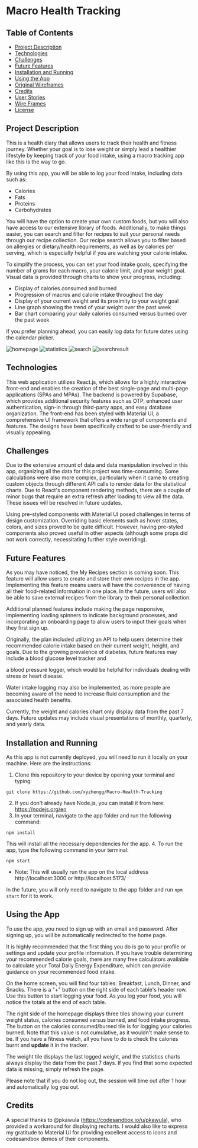 # Macro Health Tracking

## Table of Contents
- [Project Description](#project-description)
- [Technologies](#technologies)
- [Challenges](#challenges)
- [Future Features](#future-features)
- [Installation and Running](#installation-and-running)
- [Using the App](#using-the-app)
- [Original Wireframes](#original-wireframes)
- [Credits](#credits)
- [User Stories](./UserStories.md)
- [Wire Frames](./Wireframes.md)
- [License](#./License.md)

## Project Description
This is a health diary that allows users to track their health and fitness journey. Whether your goal is to lose weight or simply lead a healthier lifestyle by keeping track of your food intake, using a macro tracking app like this is the way to go.

By using this app, you will be able to log your food intake, including data such as:
- Calories
- Fats
- Proteins
- Carbohydrates

You will have the option to create your own custom foods, but you will also have access to our extensive library of foods. Additionally, to make things easier, you can search and filter for recipes to suit your personal needs through our recipe collection. Our recipe search allows you to filter based on allergies or dietary/health requirements, as well as by calories per serving, which is especially helpful if you are watching your calorie intake.

To simplify the process, you can set your food intake goals, specifying the number of grams for each macro, your calorie limit, and your weight goal. Visual data is provided through charts to show your progress, including:
- Display of calories consumed and burned
- Progression of macros and calorie intake throughout the day
- Display of your current weight and its proximity to your weight goal
- Line graph showing the trend of your weight over the past week
- Bar chart comparing your daily calories consumed versus burned over the past week

If you prefer planning ahead, you can easily log data for future dates using the calendar picker.

![homepage](./src/assets/homepage.png)
![statistics](./src/assets/statistics.png)
![search](./src/assets/search.png)
![searchresult](./src/assets/searchresult.png)

## Technologies
This web application utilizes React.js, which allows for a highly interactive front-end and enables the creation of the best single-page and multi-page applications (SPAs and MPAs). The backend is powered by Supabase, which provides additional security features such as OTP, enhanced user authentication, sign-in through third-party apps, and easy database organization. The front-end has been styled with Material UI, a comprehensive UI framework that offers a wide range of components and features. The designs have been specifically crafted to be user-friendly and visually appealing.

## Challenges
Due to the extensive amount of data and data manipulation involved in this app, organizing all the data for this project was time-consuming. Some calculations were also more complex, particularly when it came to creating custom objects through different API calls to render data for the statistical charts. Due to React's component rendering methods, there are a couple of minor bugs that require an extra refresh after loading to view all the data. These issues will be resolved in future updates.

Using pre-styled components with Material UI posed challenges in terms of design customization. Overriding basic elements such as hover states, colors, and sizes proved to be quite difficult. However, having pre-styled components also proved useful in other aspects (although some props did not work correctly, necessitating further style overriding).

## Future Features
As you may have noticed, the My Recipes section is coming soon. This feature will allow users to create and store their own recipes in the app. Implementing this feature means users will have the convenience of having all their food-related information in one place. In the future, users will also be able to save external recipes from the library to their personal collection.

Additional planned features include making the page responsive, implementing loading spinners to indicate background processes, and incorporating an onboarding page to allow users to input their goals when they first sign up.

Originally, the plan included utilizing an API to help users determine their recommended calorie intake based on their current weight, height, and goals. Due to the growing prevalence of diabetes, future features may include a blood glucose level tracker and

 a blood pressure logger, which would be helpful for individuals dealing with stress or heart disease.

Water intake logging may also be implemented, as more people are becoming aware of the need to increase fluid consumption and the associated health benefits.

Currently, the weight and calories chart only display data from the past 7 days. Future updates may include visual presentations of monthly, quarterly, and yearly data.

## Installation and Running
As this app is not currently deployed, you will need to run it locally on your machine. Here are the instructions:
1. Clone this repository to your device by opening your terminal and typing:
``` 
git clone https://github.com/xyzhengg/Macro-Health-Tracking 
```
2. If you don't already have Node.js, you can install it from here: https://nodejs.org/en
3. In your terminal, navigate to the app folder and run the following command:
```
npm install
```
This will install all the necessary dependencies for the app.
4. To run the app, type the following command in your terminal:
```
npm start
```
* Note: This will usually run the app on the local address http://localhost:3000 or http://localhost:5173/

In the future, you will only need to navigate to the app folder and run `npm start` for it to work.

## Using the App
To use the app, you need to sign up with an email and password. After signing up, you will be automatically redirected to the home page.

It is highly recommended that the first thing you do is go to your profile or settings and update your profile information. If you have trouble determining your recommended calorie goals, there are many free calculators available to calculate your Total Daily Energy Expenditure, which can provide guidance on your recommended food intake.

On the home screen, you will find four tables: Breakfast, Lunch, Dinner, and Snacks. There is a "+" button on the right side of each table's header row. Use this button to start logging your food. As you log your food, you will notice the totals at the end of each table.

The right side of the homepage displays three tiles showing your current weight status, calories consumed versus burned, and food intake progress. The button on the calories consumed/burned tile is for logging your calories burned. Note that this value is not cumulative, as it wouldn't make sense to be. If you have a fitness watch, all you have to do is check the calories burnt and **update** it in the tracker.

The weight tile displays the last logged weight, and the statistics charts always display the data from the past 7 days. If you find that some expected data is missing, simply refresh the page.

Please note that if you do not log out, the session will time out after 1 hour and automatically log you out.

## Credits
A special thanks to @pkawula (https://codesandbox.io/u/pkawula), who provided a workaround for displaying recharts. I would also like to express my gratitude to Material UI for providing excellent access to icons and codesandbox demos of their components.